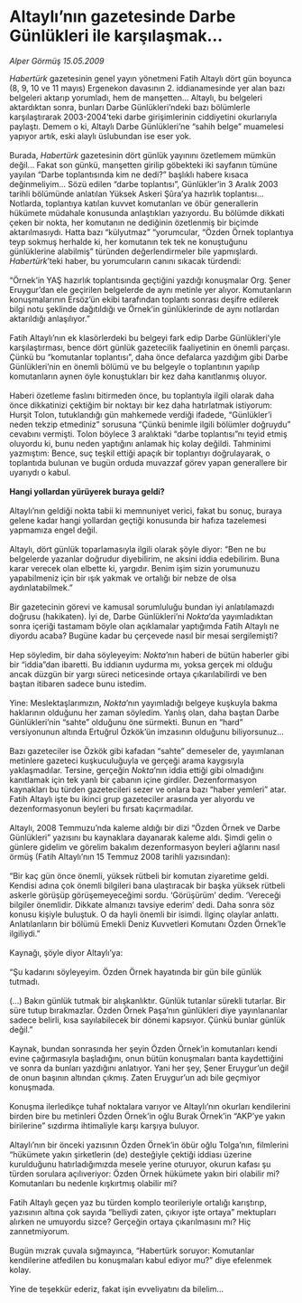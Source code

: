 # Altaylı’nın gazetesinde Darbe Günlükleri ile karşılaşmak...

*Alper Görmüş 15.05.2009*

<div class="taraf_structure_2col_1zq">
<div class="margen_n">



 <p><i>Habertürk</i> gazetesinin genel yayın yönetmeni Fatih Altaylı dört gün boyunca (8, 9, 10 ve 11 mayıs) Ergenekon davasının 2. iddianamesinde yer alan bazı belgeleri aktarıp yorumladı, hem de manşetten... Altaylı, bu belgeleri aktardıktan sonra, bunları Darbe Günlükleri’ndeki bazı bölümlerle karşılaştırarak 2003-2004’teki darbe girişimlerinin ciddiyetini okurlarıyla paylaştı. Demem o ki, Altaylı Darbe Günlükleri’ne “sahih belge” muamelesi yapıyor artık, eski alaylı üslubundan ise eser yok. <br/><br/>Burada, <i>Habertürk </i>gazetesinin dört günlük yayınını özetlemem mümkün değil... Fakat son günkü, manşetten girilip göbekteki iki sayfanın tümüne yayılan “Darbe toplantısında kim ne dedi?” başlıklı habere kısaca değinmeliyim... Sözü edilen “darbe toplantısı”, Günlükler’in 3 Aralık 2003 tarihli bölümünde anlatılan Yüksek Askeri Şûra’ya hazırlık toplantısı... Notlarda, toplantıya katılan kuvvet komutanları ve öbür generallerin hükümete müdahale konusunda anlaştıkları yazıyordu. Bu bölümde dikkati çeken bir nokta, her komutanın ne dediğinin özetlenmiş bir biçimde aktarılmasıydı. Hatta bazı “külyutmaz” “yorumcular, “Özden Örnek toplantıya teyp sokmuş herhalde ki, her komutanın tek tek ne konuştuğunu günlüklerine alabilmiş” türünden değerlendirmeler bile yapmışlardı. <i>Habertürk</i>’teki haber, bu yorumcuların canını sıkacak türdendi: <br/><br/>“Örnek’in YAŞ hazırlık toplantısında geçtiğini yazdığı konuşmalar Org. Şener Eruygur’dan ele geçirilen belgelerde de aynı metinle yer alıyor. Komutanların konuşmalarının Ersöz’ün ekibi tarafından toplantı sonrası deşifre edilerek bilgi notu şeklinde dağıtıldığı ve Örnek’in günlüklerinde de aynı notlardan aktarıldığı anlaşılıyor.” <br/><br/>Fatih Altaylı’nın ek klasörlerdeki bu belgeyi fark edip Darbe Günlükleri’yle karşılaştırması, bence dört günlük gazetecilik faaliyetinin en önemli parçası. Çünkü bu “komutanlar toplantısı”, daha önce defalarca yazdığım gibi Darbe Günlükleri’nin en önemli bölümü ve bu belgeyle o toplantının yapılıp komutanların aynen öyle konuştukları bir kez daha kanıtlanmış oluyor. <br/><br/>Haberi özetleme faslını bitirmeden önce, bu toplantıyla ilgili olarak daha önce dikkatinizi çektiğim bir noktayı bir kez daha hatırlatmak istiyorum: Hurşit Tolon, tutuklandığı gün mahkemede verdiği ifadede, “Günlükler’i neden tekzip etmediniz” sorusuna “Çünkü benimle ilgili bölümler doğruydu” cevabını vermişti. Tolon böylece 3 aralıktaki “darbe toplantısı”nı teyid etmiş oluyordu ki, bunu neden yaptığını anlamak hiç kolay değildi. Tahminimi yazmıştım: Bence, suç teşkil ettiği apaçık bir toplantıyı doğrulayarak, o toplantıda bulunan ve bugün orduda muvazzaf görev yapan generallere bir uyarıydı o kabul. <b><br/><br/>Hangi yollardan yürüyerek buraya geldi?</b> <br/><br/>Altaylı’nın geldiği nokta tabii ki memnuniyet verici, fakat bu sonuç, buraya gelene kadar hangi yollardan geçtiği konusunda bir hafıza tazelemesi yapmamıza engel değil. <br/><br/>Altaylı, dört günlük toparlamasıyla ilgili olarak şöyle diyor: “Ben ne bu belgelerde yazanlar doğrudur diyebilirim, ne aksini iddia edebilirim. Buna karar verecek olan elbette ki, yargıdır. Benim işim sizin yorumunuzu yapabilmeniz için bir ışık yakmak ve ortalığı bir nebze de olsa aydınlatabilmek.” <br/><br/>Bir gazetecinin görevi ve kamusal sorumluluğu bundan iyi anlatılamazdı doğrusu (hakikaten). İyi de, Darbe Günlükleri’ni <i>Nokta</i>’da yayımladıktan sonra içeriği tastamam böyle olan açıklamalar yaptığımda Fatih Altaylı ne diyordu acaba? Bugüne kadar bu çerçevede nasıl bir mesai sergilemişti? <br/><br/>Hep söyledim, bir daha söyleyeyim: <i>Nokta</i>’nın haberi de bütün haberler gibi bir “iddia”dan ibaretti. Bu iddianın uydurma mı, yoksa gerçek mi olduğu ancak düzgün bir yargı süreci neticesinde ortaya çıkarılabilirdi ve ben baştan itibaren sadece bunu istedim. <br/><br/>Yine: Meslektaşlarımızın, <i>Nokta</i>’nın yayımladığı belgeye kuşkuyla bakma haklarının olduğunu her zaman söyledim. Yanlış olan, daha baştan Darbe Günlükleri’nin “sahte” olduğunu öne sürmekti. Bunun en “hard” versiyonunun altında Ertuğrul Özkök’ün imzasının olduğunu biliyorsunuz... <br/><br/>Bazı gazeteciler ise Özkök gibi kafadan “sahte” demeseler de, yayımlanan metinlere gazeteci kuşkuculuğuyla ve gerçeği arama kaygısıyla yaklaşmadılar. Tersine, gerçeğin <i>Nokta</i>’nın iddia ettiği gibi olmadığını kanıtlamak için tek yanlı bir çabanın içine girdiler. Dezenformasyon kaynakları bu türden gazetecileri sezer ve onlara bazı “haber yemleri” atar. Fatih Altaylı işte bu ikinci grup gazeteciler arasında yer alıyordu ve dezenformasyonun beyleri bu fırsatı kaçırmadılar. <br/><br/>Altaylı, 2008 Temmuzu’nda kaleme aldığı bir dizi “Özden Örnek ve Darbe Günlükleri” yazısını bu kaynaklara dayanarak kaleme aldı. Şimdi gelin o günlere gidelim ve görelim bakalım dezenformasyon beyleri ağlarını nasıl örmüş (Fatih Altaylı’nın 15 Temmuz 2008 tarihli yazısından): <br/><br/>“Bir kaç gün önce önemli, yüksek rütbeli bir komutan ziyaretime geldi. Kendisi adına çok önemli bilgileri bana ulaştıracak bir başka yüksek rütbeli askerle görüşüp görüşemeyeceğimi sordu. ‘Görüşürüm’ dedim. ‘Vereceği bilgiler önemlidir. Dikkate almanızı tavsiye ederim’ dedi. Daha sonra söz konusu kişiyle buluştuk. O da hayli önemli bir isimdi. İlginç olaylar anlattı. Anlatılanların bir bölümü Emekli Deniz Kuvvetleri Komutanı Özden Örnek’le ilgiliydi.” <br/><br/>Kaynağı, şöyle diyor Altaylı’ya: <br/><br/>“Şu kadarını söyleyeyim. Özden Örnek hayatında bir gün bile günlük tutmadı. <br/><br/>(...) Bakın günlük tutmak bir alışkanlıktır. Günlük tutanlar sürekli tutarlar. Bir süre tutup bırakmazlar. Özden Örnek Paşa’nın günlükleri diye yayınlananlar sadece belirli, kısa sayılabilecek bir dönemi kapsıyor. Çünkü bunlar günlük değil.” <br/><br/>Kaynak, bundan sonrasında her şeyin Özden Örnek’in komutanları kendi evine çağırmasıyla başladığını, onun bütün konuşmaları banta kaydettiğini ve sonra da bunları yazdığını anlatıyor. Yani her şey, Şener Eruygur’un değil de onun başının altından çıkmış. Zaten Eruygur’un adı bile geçmiyor konuşmada. <br/><br/>Konuşma ilerledikçe tuhaf noktalara varıyor ve Altaylı’nın okurları kendilerini birden bire bu metinleri Özden Örnek’in oğlu Burak Örnek’in “AKP’ye yakın birilerine” sızdırma ihtimaliyle karşı karşıya buluyor. <br/><br/>Altaylı’nın bir önceki yazısının Özden Örnek’in öbür oğlu Tolga’nın, filmlerini “hükümete yakın şirketlerin (de) desteğiyle çektiği iddiası üzerine kurulduğunu hatırladığımızda mesele yerine oturuyor, okurun kafası şu türden sorulara açılıveriyor: Özden Örnek hükümete yakın biri olabilir mi? Komutanları bu nedenle kışkırtmış olabilir mi? <br/><br/>Fatih Altaylı geçen yaz bu türden komplo teorileriyle ortalığı karıştırıp, yazısının altına çok sayıda “belliydi zaten, çıkıyor işte ortaya” mektupları alırken ne umuyordu sizce? Gerçeğin ortaya çıkarılmasını mı? Hiç zannetmiyorum. <br/><br/>Bugün mızrak çuvala sığmayınca, “Habertürk soruyor: Komutanlar kendilerine atfedilen bu konuşmaları kabul ediyor mu?” diye efelenmek kolay. <br/><br/>Yine de teşekkür ederiz, fakat işin evveliyatını da bilelim...</p>
<br/>
<br/>
<br/>



<br/>


<div id="taraf_not">
</div>

</div>


</div>
